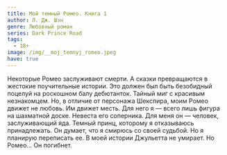 ```yaml
---
title: Мой темный Ромео. Книга 1
author: Л. Дж. Шэн
genre: Любовный роман
series: Dark Prince Road
tags:
  - 18+
image: /img/__moj_temnyj_romeo.jpeg
have: true
---
```

Некоторые Ромео заслуживают смерти. А сказки превращаются в жестокие поучительные истории. Это должен был быть безобидный поцелуй на роскошном балу дебютанток. Тайный миг с красивым незнакомцем. Но, в отличие от персонажа Шекспира, моим Ромео движет не любовь. Им движет месть. Для него я — всего лишь фигура на шахматной доске. Невеста его соперника. Для меня он — человек, заслуживающий яда. Темный принц, которому я отказываюсь принадлежать. Он думает, что я смирюсь со своей судьбой. Но я планирую переписать ее. В моей истории Джульетта не умирает. Но Ромео... Он погибнет.